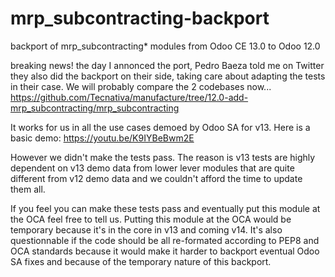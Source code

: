 # mrp_subcontracting-backport
backport of mrp_subcontracting* modules from Odoo CE 13.0 to Odoo 12.0

breaking news! the day I annonced the port, Pedro Baeza told me on Twitter they also did the backport on their side, taking care about adapting the tests in their case. We will probably compare the 2 codebases now...
https://github.com/Tecnativa/manufacture/tree/12.0-add-mrp_subcontracting/mrp_subcontracting

It works for us in all the use cases demoed by Odoo SA for v13.
Here is a basic demo: https://youtu.be/K9IYBeBwm2E

However we didn't make the tests pass. The reason is v13 tests are highly dependent on v13 demo data from lower lever modules that are quite different
from v12 demo data and we couldn't afford the time to update them all.

If you feel you can make these tests pass and eventually put this module at the OCA feel free to tell us.
Putting this module at the OCA would be temporary because it's in the core in v13 and coming v14. It's also
questionnable if the code should be all re-formated according to PEP8 and OCA standards because it would make it harder
to backport eventual Odoo SA fixes and because of the temporary nature of this backport.


